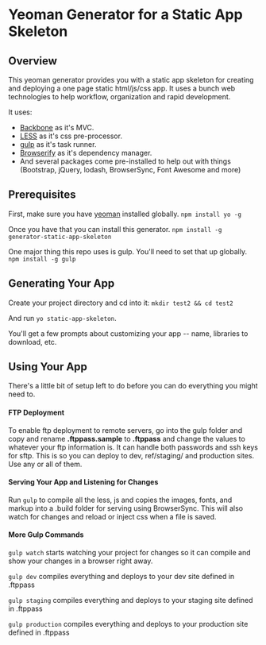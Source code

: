 # Yeoman Generator for a Static App Skeleton

## Overview
This yeoman generator provides you with a static app skeleton for creating and deploying a one page static html/js/css app.  It uses a bunch web technologies to help workflow, organization and rapid development.

It uses:
* [Backbone](http://backbonejs.org/) as it's MVC.
* [LESS](http://lesscss.org/) as it's css pre-processor.
* [gulp](http://gulpjs.com/) as it's task runner.
* [Browserify](http://browserify.org/) as it's dependency manager.
* And several packages come pre-installed to help out with things (Bootstrap, jQuery, lodash, BrowserSync, Font Awesome and more)

## Prerequisites
First, make sure you have [yeoman](http://yeoman.io/) installed globally. `npm install yo -g`

Once you have that you can install this generator. `npm install -g generator-static-app-skeleton`

One major thing this repo uses is gulp. You'll need to set that up globally. `npm install -g gulp`

## Generating Your App
Create your project directory and cd into it: `mkdir test2 && cd test2`

And run `yo static-app-skeleton`. 

You'll get a few prompts about customizing your app -- name, libraries to download, etc.

## Using Your App
There's a little bit of setup left to do before you can do everything you might need to.

#### FTP Deployment
To enable ftp deployment to remote servers, go into the gulp folder and copy and rename **.ftppass.sample** to **.ftppass** and change the values to whatever your ftp information is.  It can handle both passwords and ssh keys for sftp.  This is so you can deploy to dev, ref/staging/ and production sites.  Use any or all of them.

#### Serving Your App and Listening for Changes
Run `gulp` to compile all the less, js and copies the images, fonts, and markup into a .build folder for serving using BrowserSync.  This will also watch for changes and reload or inject css when a file is saved.

#### More Gulp Commands
`gulp watch` starts watching your project for changes so it can compile and show your changes in a browser right away.

`gulp dev` compiles everything and deploys to your dev site defined in .ftppass

`gulp staging` compiles everything and deploys to your staging site defined in .ftppass

`gulp production`  compiles everything and deploys to your production site defined in .ftppass
